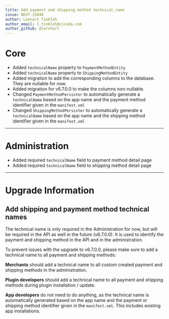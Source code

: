 ```yaml
---
title: Add payment and shipping method technical_name
issue: NEXT-31048
author: Lennart Tinkloh
author_email: l.tinkloh@cicada.com
author_github: @lernhart
---
```

# Core
* Added `technicalName` property to `PaymentMethodEntity`
* Added `technicalName` property to `ShippingMethodEntity`
* Added migration to add the corresponding columns to the database. They are nullable for now.
* Added migration for v6.7.0.0 to make the columns non-nullable.
* Changed `PaymentMethodPersister` to automatically generate a `technicalName` based on the app name and the payment method identifier given in the `manifest.xml`
* Changed `ShippingMethodPersister` to automatically generate a `technicalName` based on the app name and the shipping method identifier given in the `manifest.xml`
___
# Administration
* Added required `technicalName` field to payment method detail page
* Added required `technicalName` field to shipping method detail page
___
# Upgrade Information
## Add shipping and payment method technical names
The technical name is only required in the Administration for now, but will be required in the API as well in the future (v6.7.0.0). 
It is used to identify the payment and shipping method in the API and in the administration.

To prevent issues with the upgrade to v6.7.0.0, please make sure to add a technical name to all payment and shipping methods:

**Merchants** should add a technical name to all custom created payment and shipping methods in the administration.

**Plugin developers** should add a technical name to all payment and shipping methods during plugin installation / update.

**App developers** do not need to do anything, as the technical name is automatically generated based on the app name and the payment or shipping method identifier given in the `manifest.xml`.
This includes existing app installations.
